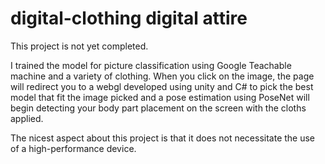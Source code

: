 # digital-clothing digital attire
This project is not yet completed.

I trained the model for picture classification using Google Teachable machine and a variety of clothing.
When you click on the image, the page will redirect you to a webgl developed using unity and C# to pick the best model that fit the image picked and a pose estimation using PoseNet will begin detecting your body part placement on the screen with the cloths applied.

The nicest aspect about this project is that it does not necessitate the use of a high-performance device.
